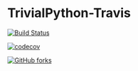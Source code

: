 # TrivialPython-Travis
[![Build Status](https://travis-ci.org/NaveenKarippai/TrivialPython-Travis.svg?branch=master)](https://travis-ci.org/NaveenKarippai/TrivialPython-Travis)

[![codecov](https://codecov.io/gh/NaveenKarippai/TrivialPython-Travis/branch/master/graph/badge.svg)](https://codecov.io/gh/NaveenKarippai/TrivialPython-Travis)

[![GitHub forks](https://img.shields.io/github/forks/badges/shields.svg?style=flat-square&label=Fork)](https://github.com/NaveenKarippai/TrivialPython-Travis)
